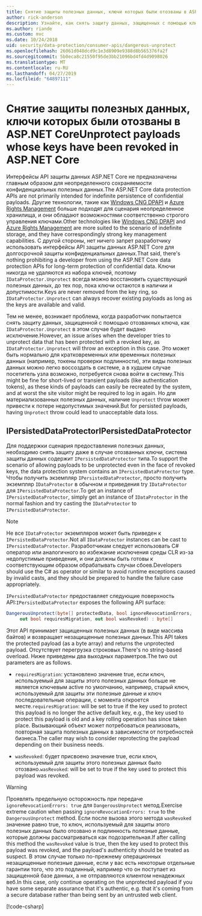 ```yaml
---
title: Снятие защиты полезных данных, ключи которых были отозваны в ASP.NET Core
author: rick-anderson
description: Узнайте, как снять защиту данных, защищенных с помощью ключей, так как были отозваны, в приложении ASP.NET Core.
ms.author: riande
ms.custom: mvc
ms.date: 10/24/2018
uid: security/data-protection/consumer-apis/dangerous-unprotect
ms.openlocfilehash: 26061d048dcd9c1e3d8909e9388d8b565376fa2f
ms.sourcegitcommit: 5b0eca8c21550f95de3bb21096bd4fd4d9098026
ms.translationtype: MT
ms.contentlocale: ru-RU
ms.lasthandoff: 04/27/2019
ms.locfileid: "64897111"
---
```

# <a name="unprotect-payloads-whose-keys-have-been-revoked-in-aspnet-core"></a><span data-ttu-id="b26f8-103">Снятие защиты полезных данных, ключи которых были отозваны в ASP.NET Core</span><span class="sxs-lookup"><span data-stu-id="b26f8-103">Unprotect payloads whose keys have been revoked in ASP.NET Core</span></span>

<a name="data-protection-consumer-apis-dangerous-unprotect"></a>

<span data-ttu-id="b26f8-104">Интерфейсы API защиты данных ASP.NET Core не предназначены главным образом для неопределенного сохраняемости конфиденциальных полезных данных.</span><span class="sxs-lookup"><span data-stu-id="b26f8-104">The ASP.NET Core data protection APIs are not primarily intended for indefinite persistence of confidential payloads.</span></span> <span data-ttu-id="b26f8-105">Другие технологии, такие как [Windows CNG DPAPI](https://msdn.microsoft.com/library/windows/desktop/hh706794%28v=vs.85%29.aspx) и [Azure Rights Management](/rights-management/) больше подходят для сценария неопределенное хранилища, и они обладают возможностями соответственно строгого управления ключами.</span><span class="sxs-lookup"><span data-stu-id="b26f8-105">Other technologies like [Windows CNG DPAPI](https://msdn.microsoft.com/library/windows/desktop/hh706794%28v=vs.85%29.aspx) and [Azure Rights Management](/rights-management/) are more suited to the scenario of indefinite storage, and they have correspondingly strong key management capabilities.</span></span> <span data-ttu-id="b26f8-106">С другой стороны, нет ничего запрет разработчику использовать интерфейсы API защиты данных ASP.NET Core для долгосрочной защиты конфиденциальных данных.</span><span class="sxs-lookup"><span data-stu-id="b26f8-106">That said, there's nothing prohibiting a developer from using the ASP.NET Core data protection APIs for long-term protection of confidential data.</span></span> <span data-ttu-id="b26f8-107">Ключи никогда не удаляются из набора ключей, поэтому `IDataProtector.Unprotect` всегда можно восстановить существующий полезных данных, до тех пор, пока ключи остаются в наличии и допустимости.</span><span class="sxs-lookup"><span data-stu-id="b26f8-107">Keys are never removed from the key ring, so `IDataProtector.Unprotect` can always recover existing payloads as long as the keys are available and valid.</span></span>

<span data-ttu-id="b26f8-108">Тем не менее, возникает проблема, когда разработчик попытается снять защиту данных, защищенной с помощью отозванных ключа, как `IDataProtector.Unprotect` в этом случае будет выдано исключение.</span><span class="sxs-lookup"><span data-stu-id="b26f8-108">However, an issue arises when the developer tries to unprotect data that has been protected with a revoked key, as `IDataProtector.Unprotect` will throw an exception in this case.</span></span> <span data-ttu-id="b26f8-109">Это может быть нормально для кратковременных или временных полезных данных (например, токены проверки подлинности), эти виды полезных данных можно легко воссоздать в системе, а в худшем случае посетитель узла возможно, потребуется снова войти в систему.</span><span class="sxs-lookup"><span data-stu-id="b26f8-109">This might be fine for short-lived or transient payloads (like authentication tokens), as these kinds of payloads can easily be recreated by the system, and at worst the site visitor might be required to log in again.</span></span> <span data-ttu-id="b26f8-110">Но для материализованных полезных данных, наличие `Unprotect` throw может привести к потере недопустимых значений.</span><span class="sxs-lookup"><span data-stu-id="b26f8-110">But for persisted payloads, having `Unprotect` throw could lead to unacceptable data loss.</span></span>

## <a name="ipersisteddataprotector"></a><span data-ttu-id="b26f8-111">IPersistedDataProtector</span><span class="sxs-lookup"><span data-stu-id="b26f8-111">IPersistedDataProtector</span></span>

<span data-ttu-id="b26f8-112">Для поддержки сценария предоставления полезных данных, необходимо снять защиту даже в случае отозванных ключи, система защиты данных содержит `IPersistedDataProtector` типа.</span><span class="sxs-lookup"><span data-stu-id="b26f8-112">To support the scenario of allowing payloads to be unprotected even in the face of revoked keys, the data protection system contains an `IPersistedDataProtector` type.</span></span> <span data-ttu-id="b26f8-113">Чтобы получить экземпляр `IPersistedDataProtector`, просто получить экземпляр `IDataProtector` в обычном и приведения try `IDataProtector` для `IPersistedDataProtector`.</span><span class="sxs-lookup"><span data-stu-id="b26f8-113">To get an instance of `IPersistedDataProtector`, simply get an instance of `IDataProtector` in the normal fashion and try casting the `IDataProtector` to `IPersistedDataProtector`.</span></span>

> [!NOTE]
> <span data-ttu-id="b26f8-114">Не все `IDataProtector` экземпляров может быть приведен к `IPersistedDataProtector`.</span><span class="sxs-lookup"><span data-stu-id="b26f8-114">Not all `IDataProtector` instances can be cast to `IPersistedDataProtector`.</span></span> <span data-ttu-id="b26f8-115">Разработчикам следует использовать C# оператор или аналогичного во избежание исключения среды CLR из-за недопустимые приведения, и они должны быть готовы к соответствующим образом обрабатывать случаи сбоев.</span><span class="sxs-lookup"><span data-stu-id="b26f8-115">Developers should use the C# as operator or similar to avoid runtime exceptions caused by invalid casts, and they should be prepared to handle the failure case appropriately.</span></span>

<span data-ttu-id="b26f8-116">`IPersistedDataProtector` предоставляет следующие поверхность API:</span><span class="sxs-lookup"><span data-stu-id="b26f8-116">`IPersistedDataProtector` exposes the following API surface:</span></span>

```csharp
DangerousUnprotect(byte[] protectedData, bool ignoreRevocationErrors,
     out bool requiresMigration, out bool wasRevoked) : byte[]
```

<span data-ttu-id="b26f8-117">Этот API принимает защищенных полезных данных (в виде массива байтов) и возвращает незащищенные полезных данных.</span><span class="sxs-lookup"><span data-stu-id="b26f8-117">This API takes the protected payload (as a byte array) and returns the unprotected payload.</span></span> <span data-ttu-id="b26f8-118">Отсутствует перегрузка строковых.</span><span class="sxs-lookup"><span data-stu-id="b26f8-118">There's no string-based overload.</span></span> <span data-ttu-id="b26f8-119">Ниже приведены два выходных параметров.</span><span class="sxs-lookup"><span data-stu-id="b26f8-119">The two out parameters are as follows.</span></span>

* <span data-ttu-id="b26f8-120">`requiresMigration`: установлено значение true, если ключ, используемый для защиты этого полезных данных больше не является ключевым active по умолчанию, например, старый ключ, используемый для защиты эти полезные данные и ключ последовательные операции, с момента откроется месте.</span><span class="sxs-lookup"><span data-stu-id="b26f8-120">`requiresMigration`: will be set to true if the key used to protect this payload is no longer the active default key, e.g., the key used to protect this payload is old and a key rolling operation has since taken place.</span></span> <span data-ttu-id="b26f8-121">Вызывающий объект может потребоваться реализовать, повторная защита полезных данных в зависимости от потребностей бизнеса.</span><span class="sxs-lookup"><span data-stu-id="b26f8-121">The caller may wish to consider reprotecting the payload depending on their business needs.</span></span>

* <span data-ttu-id="b26f8-122">`wasRevoked`: будет присвоено значение true, если ключ, используемый для защиты этого полезных данных было отозвано.</span><span class="sxs-lookup"><span data-stu-id="b26f8-122">`wasRevoked`: will be set to true if the key used to protect this payload was revoked.</span></span>

>[!WARNING]
> <span data-ttu-id="b26f8-123">Проявлять предельную осторожность при передаче `ignoreRevocationErrors: true` для `DangerousUnprotect` метод.</span><span class="sxs-lookup"><span data-stu-id="b26f8-123">Exercise extreme caution when passing `ignoreRevocationErrors: true` to the `DangerousUnprotect` method.</span></span> <span data-ttu-id="b26f8-124">Если после вызова этого метода `wasRevoked` значение равно true, то ключ, используемый для защиты этого полезных данных было отозвано и подлинность полезные данные, которые должны рассматриваться как подозрительная.</span><span class="sxs-lookup"><span data-stu-id="b26f8-124">If after calling this method the `wasRevoked` value is true, then the key used to protect this payload was revoked, and the payload's authenticity should be treated as suspect.</span></span> <span data-ttu-id="b26f8-125">В этом случае только по-прежнему операционных незащищенные полезные данные, если у вас есть некоторые отдельные гарантии того, что это подлинный, например что он поступает из защищенной базе данных, а не отправляются клиентом ненадежных веб.</span><span class="sxs-lookup"><span data-stu-id="b26f8-125">In this case, only continue operating on the unprotected payload if you have some separate assurance that it's authentic, e.g. that it's coming from a secure database rather than being sent by an untrusted web client.</span></span>

[!code-csharp[](dangerous-unprotect/samples/dangerous-unprotect.cs)]
